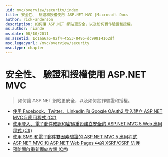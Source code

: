 ```yaml
---
uid: mvc/overview/security/index
title: 安全性、 驗證和授權使用 ASP.NET MVC |Microsoft Docs
author: rick-anderson
description: 如何讓 ASP.NET 網站更安全，以及如何實作驗證和授權。
ms.author: riande
ms.date: 08/10/2011
ms.assetid: 1c1aa6a6-82f4-4553-8495-dc99814162df
msc.legacyurl: /mvc/overview/security
msc.type: chapter
---
```

<a name="security-authentication-and-authorization-with-aspnet-mvc"></a>安全性、 驗證和授權使用 ASP.NET MVC
====================
> 如何讓 ASP.NET 網站更安全，以及如何實作驗證和授權。


- [使用 Facebook、Twitter、LinkedIn 和 Google OAuth2 登入建立 ASP.NET MVC 5 應用程式 (C#)](create-an-aspnet-mvc-5-app-with-facebook-and-google-oauth2-and-openid-sign-on.md)
- [使用登入、電子郵件確認和密碼重設建立安全的 ASP.NET MVC 5 Web 應用程式 (C#)](create-an-aspnet-mvc-5-web-app-with-email-confirmation-and-password-reset.md)
- [使用 SMS 和電子郵件雙因素驗證的 ASP.NET MVC 5 應用程式](aspnet-mvc-5-app-with-sms-and-email-two-factor-authentication.md)
- [ASP.NET MVC 和 ASP.NET Web Pages 中的 XSRF/CSRF 防護](xsrfcsrf-prevention-in-aspnet-mvc-and-web-pages.md)
- [預防開啟重新導向攻擊 (C#)](preventing-open-redirection-attacks.md)
